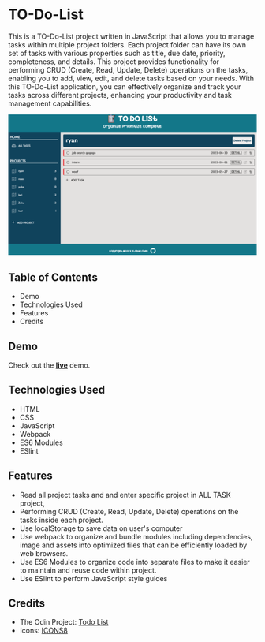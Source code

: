 # TO-Do-List
This is a TO-Do-List project written in JavaScript that allows you to manage tasks within multiple project folders. Each project folder can have its own set of tasks with various properties such as title, due date, priority, completeness, and details. This project provides functionality for performing CRUD (Create, Read, Update, Delete) operations on the tasks, enabling you to add, view, edit, and delete tasks based on your needs. With this TO-Do-List application, you can effectively organize and track your tasks across different projects, enhancing your productivity and task management capabilities.

![App Image](app.png)

## Table of Contents
- Demo
- Technologies Used
- Features
- Credits
## Demo
Check out the [**live**](https://elsiechen.github.io/To-Do-List/) demo.

## Technologies Used
- HTML
- CSS
- JavaScript
- Webpack
- ES6 Modules
- ESlint

## Features
- Read all project tasks and and enter specific project in ALL TASK project, 
- Performing CRUD (Create, Read, Update, Delete) operations on the tasks inside each project.
- Use localStorage to save data on user's computer
- Use webpack to organize and bundle modules including dependencies, image and assets into optimized files
that can be efficiently loaded by web browsers.
- Use ES6 Modules to organize code into separate files to make it easier to maintain and reuse code within project.
- Use ESlint to perform JavaScript style guides


## Credits
- The Odin Project: [Todo List](https://www.theodinproject.com/lessons/node-path-javascript-todo-list)
- Icons: [ICONS8](https://icons8.com/icons/set/three-dots-symbol)